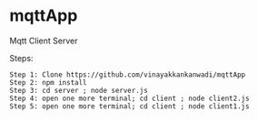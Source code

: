 # mqttApp
Mqtt Client Server


Steps:

```
Step 1: Clone https://github.com/vinayakkankanwadi/mqttApp
Step 2: npm install
Step 3: cd server ; node server.js
Step 4: open one more terminal; cd client ; node client2.js
Step 5: open one more terminal; cd client ; node client1.js
```
